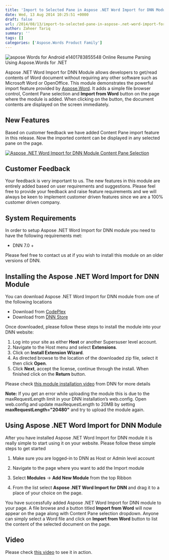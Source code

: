 ```yaml
---
title: 'Import to Selected Pane in Aspose .NET Word Import for DNN Module'
date: Wed, 13 Aug 2014 10:25:51 +0000
draft: false
url: /2014/08/13/import-to-selected-pane-in-aspose-.net-word-import-for-dnn-module/
author: Zaheer Tariq
summary: ''
tags: []
categories: ['Aspose.Words Product Family']
---
```


![aspose Words for Android e1401783855548 Online Resume Parsing Using Aspose.Words for .NET][1]

Aspose .NET Word Import for DNN Module allows developers to get/read contents of Word document without requiring any other software such as Microsoft Word or OpenOffice. This module demonstrates the powerful import feature provided by [Aspose.Word][2]. It adds a simple file browser control, Content Pane selection and **Import from Word** button on the page where the module is added. When clicking on the button, the document contents are displayed on the screen immediately.

## New Features

Based on customer feedback we have added Content Pane import feature in this release. Now the imported content can be displayed in any selected pane on the page.

[![][3]](https://blog.aspose.com/wp-content/uploads/sites/2/2014/08/Aspose-.NET-Word-Import-for-DNN-Module-Content-Pane-Selection.png)

## Customer Feedback

Your feedback is very important to us. The new features in this module are entirely added based on user requirements and suggestions. Please feel free to provide your feedback and raise feature requirements and we will always be keen to implement customer driven features since we are a 100% customer driven company.

## System Requirements

In order to setup Aspose .NET Word Import for DNN module you need to have the following requirements met:

*   DNN 7.0 +

Please feel free to contact us at if you wish to install this module on an older versions of DNN.

## Installing the Aspose .NET Word Import for DNN Module

You can download Aspose .NET Word Import for DNN module from one of the following locations

*   Download from [CodePlex][4]
*   Download from [DNN Store][5]

Once downloaded, please follow these steps to install the module into your DNN website:

1.  Log into your site as either **Host** or another Supersuser level account.
2.  Navigate to the Host menu and select **Extensions**.
3.  Click on **Install Extension Wizard**.
4.  As directed browse to the location of the downloaded zip file, select it then click **Open**.
5.  Click **Next**, accept the license, continue through the install. When finished click on the **Return** button.

Please check [this module installation video][6] from DNN for more details  
  
**Note:** If you get an error while uploading the module this is due to the maxRequestLength  limit in your DNN installation’s web.config. Open web.config and update maxRequestLength to 20MB by setting **maxRequestLength="20480"** and  try to upload the module again.

## Using Aspose .NET Word Import for DNN Module

After you have installed Aspose .NET Word Import for DNN module it is really simple to start using it on your website. Please follow these simple steps to get started

1.  Make sure you are logged-in to DNN as Host or Admin level account
2.  Navigate to the page where you want to add the Import module
3.  Select **Modules** \-> **Add New Module** from the top Ribbon  
      
    [](https://blog.aspose.com/wp-content/uploads/sites/2/2014/08/Aspose-.NET-Word-Import-for-DNN-Module-add-module-to-page.png)
4.  From the list select **Aspose .NET Word Import for DNN** and drag it to a place of your choice on the page.

You have successfully added Aspose .NET Word Import for DNN module to your page. A file browse and a button titled **Import from Word** will now appear on the page along with Content Pane selection dropdown. Anyone can simply select a Word file and click on **Import from Word** button to list the content of the selected document on the page.

## Video

Please check [this video][7] to see it in action.




[1]: https://blog.aspose.com/wp-content/uploads/sites/2/2013/09/aspose-Words-for-Android-e1401783855548.png "Aspose.Words for .NET Logo"
[2]: http://www.aspose.com/word-component-suite.aspx
[3]: https://blog.aspose.com/wp-content/uploads/sites/2/2014/08/Aspose-.NET-Word-Import-for-DNN-Module-Content-Pane-Selection-300x182.png "Aspose .NET Word Import for DNN Module Content Pane Selection"
[4]: https://docs.aspose.com/
[5]: http://store.dnnsoftware.com/home/product-details/aspose-net-word-import-for-dnn-module
[6]: http://www.dnnsoftware.com/community/learn/video-library/view-video/video/542/view/details/how-to-install-a-module-in-dotnetnuke-7
[7]: https://www.youtube.com/watch?v=-Leeo3saS4I




